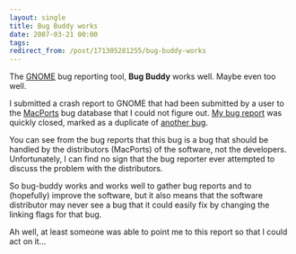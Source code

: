 ```yaml
---
layout: single
title: Bug Buddy works
date: 2007-03-21 00:00
tags:
redirect_from: /post/171305281255/bug-buddy-works
---
```

The [GNOME](http://www.gnome.org/) bug reporting tool, __Bug Buddy__ works well. Maybe even too well.

I submitted a crash report to GNOME that had been submitted by a user to the [MacPorts](http://www.macports.org/) bug database that I could not figure out. [My bug report](http://bugzilla.gnome.org/show_bug.cgi?id=419939) was quickly closed, marked as a duplicate of [another bug](http://bugzilla.gnome.org/show_bug.cgi?id=411791).

You can see from the bug reports that this bug is a bug that should be handled by the distributors (MacPorts) of the software, not the developers. Unfortunately, I can find no sign that the bug reporter ever attempted to discuss the problem with the distributors.

So bug-buddy works and works well to gather bug reports and to (hopefully) improve the software, but it also means that the software distributor may never see a bug that it could easily fix by changing the linking flags for that bug.

Ah well, at least someone was able to point me to this report so that I could act on it&hellip;
